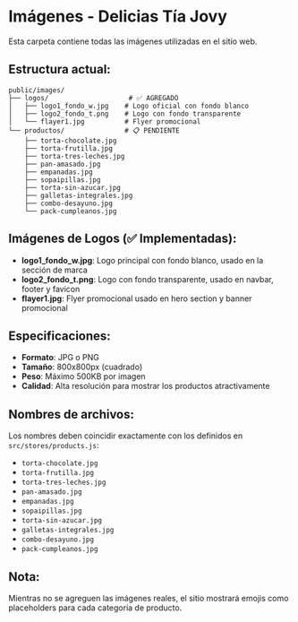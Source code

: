 # Imágenes - Delicias Tía Jovy

Esta carpeta contiene todas las imágenes utilizadas en el sitio web.

## Estructura actual:

```
public/images/
├── logos/                    # ✅ AGREGADO
│   ├── logo1_fondo_w.jpg    # Logo oficial con fondo blanco
│   ├── logo2_fondo_t.png    # Logo con fondo transparente
│   └── flayer1.jpg          # Flyer promocional
└── productos/               # 📋 PENDIENTE
    ├── torta-chocolate.jpg
    ├── torta-frutilla.jpg
    ├── torta-tres-leches.jpg
    ├── pan-amasado.jpg
    ├── empanadas.jpg
    ├── sopaipillas.jpg
    ├── torta-sin-azucar.jpg
    ├── galletas-integrales.jpg
    ├── combo-desayuno.jpg
    └── pack-cumpleanos.jpg
```

## Imágenes de Logos (✅ Implementadas):

- **logo1_fondo_w.jpg**: Logo principal con fondo blanco, usado en la sección de marca
- **logo2_fondo_t.png**: Logo con fondo transparente, usado en navbar, footer y favicon
- **flayer1.jpg**: Flyer promocional usado en hero section y banner promocional

## Especificaciones:

- **Formato**: JPG o PNG
- **Tamaño**: 800x800px (cuadrado)
- **Peso**: Máximo 500KB por imagen
- **Calidad**: Alta resolución para mostrar los productos atractivamente

## Nombres de archivos:

Los nombres deben coincidir exactamente con los definidos en `src/stores/products.js`:

- `torta-chocolate.jpg`
- `torta-frutilla.jpg`
- `torta-tres-leches.jpg`
- `pan-amasado.jpg`
- `empanadas.jpg`
- `sopaipillas.jpg`
- `torta-sin-azucar.jpg`
- `galletas-integrales.jpg`
- `combo-desayuno.jpg`
- `pack-cumpleanos.jpg`

## Nota:

Mientras no se agreguen las imágenes reales, el sitio mostrará emojis como placeholders para cada categoría de producto.
